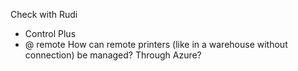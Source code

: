 Check with Rudi
- Control Plus
- @ remote
How can remote printers (like in a warehouse without connection) be managed? Through Azure?